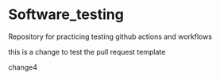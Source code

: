 # Software_testing
Repository for practicing testing github actions and workflows

this is a change to test the pull request template

change4
